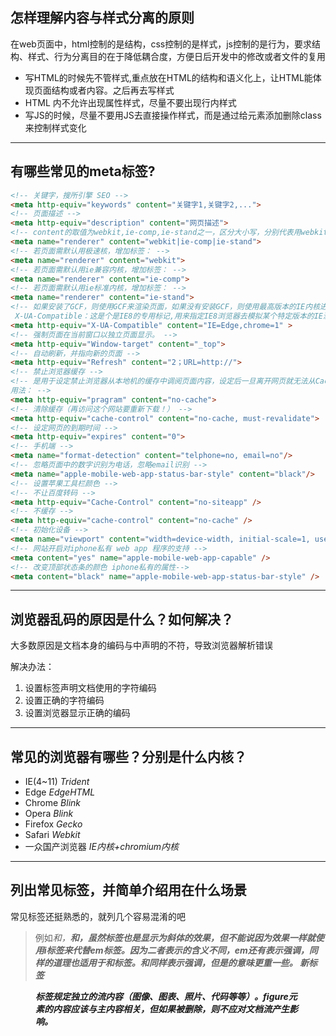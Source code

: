 ## 怎样理解内容与样式分离的原则
在web页面中，html控制的是结构，css控制的是样式，js控制的是行为，要求结构、样式、行为分离目的在于降低耦合度，方便日后开发中的修改或者文件的复用
- 写HTML的时候先不管样式,重点放在HTML的结构和语义化上，让HTML能体现页面结构或者内容。之后再去写样式
- HTML 内不允许出现属性样式，尽量不要出现行内样式
- 写JS的时候，尽量不要用JS去直接操作样式，而是通过给元素添加删除class来控制样式变化
---
## 有哪些常见的meta标签?
``` html
<!-- 关键字，搜所引擎 SEO -->
<meta http-equiv="keywords" content="关键字1,关键字2,..."> 
<!-- 页面描述 -->
<meta http-equiv="description" content="网页描述"> 
<!-- content的取值为webkit,ie-comp,ie-stand之一，区分大小写，分别代表用webkit内核，IE兼容内核，IE标准内核。 -->
<meta name="renderer" content="webkit|ie-comp|ie-stand">
<!-- 若页面需默认用极速核，增加标签： -->
<meta name="renderer" content="webkit">
<!-- 若页面需默认用ie兼容内核，增加标签： -->
<meta name="renderer" content="ie-comp">
<!-- 若页面需默认用ie标准内核，增加标签： -->
<meta name="renderer" content="ie-stand">
<!-- 如果安装了GCF，则使用GCF来渲染页面，如果没有安装GCF，则使用最高版本的IE内核进行渲染。
 X-UA-Compatible：这是个是IE8的专用标记,用来指定IE8浏览器去模拟某个特定版本的IE浏览器的渲染方式(比如人见人烦的IE6)，以此来解决部分兼容问题。 -->
<meta http-equiv="X-UA-Compatible" content="IE=Edge,chrome=1" >
<!-- 强制页面在当前窗口以独立页面显示。 -->
<meta http-equiv="Window-target" content="_top">
<!-- 自动刷新，并指向新的页面 -->
<meta http-equiv="Refresh" content="2；URL=http://">
<!-- 禁止浏览器缓存 -->
<!-- 是用于设定禁止浏览器从本地机的缓存中调阅页面内容，设定后一旦离开网页就无法从Cache中再调出
用法： -->
<meta http-equiv="pragram" content="no-cache"> 
<!-- 清除缓存（再访问这个网站要重新下载！） -->
<meta http-equiv="cache-control" content="no-cache, must-revalidate"> 
<!-- 设定网页的到期时间 -->
<meta http-equiv="expires" content="0"> 
<!-- 手机端 -->
<meta name="format-detection" content="telphone=no, email=no"/>
<!-- 忽略页面中的数字识别为电话，忽略email识别 -->
<meta name="apple-mobile-web-app-status-bar-style" content="black"/>
<!-- 设置苹果工具栏颜色 -->
<!-- 不让百度转码 -->
<meta http-equiv="Cache-Control" content="no-siteapp" />
<!-- 不缓存 -->
<meta http-equiv="cache-control" content="no-cache" />
<!-- 初始化设备 -->
<meta name="viewport" content="width=device-width, initial-scale=1, user-scalable=no, minimal-ui" />
<!-- 网站开启对iphone私有 web app 程序的支持 -->
<meta content="yes" name="apple-mobile-web-app-capable" />
<!-- 改变顶部状态条的颜色 iphone私有的属性-->
<meta content="black" name="apple-mobile-web-app-status-bar-style" />
```
---
## 浏览器乱码的原因是什么？如何解决？
大多数原因是文档本身的编码与<meta charset>中声明的不符，导致浏览器解析错误

解决办法：
1. 设置<meta charset>标签声明文档使用的字符编码
2. 设置正确的字符编码
3. 设置浏览器显示正确的编码
---
## 常见的浏览器有哪些？分别是什么内核？
- IE(4~11) *Trident*
- Edge *EdgeHTML*
- Chrome *Blink*
- Opera *Blink*
- Firefox *Gecko*
- Safari *Webkit*
- 一众国产浏览器 *IE内核+chromium内核*
---
## 列出常见标签，并简单介绍用在什么场景
常见标签还挺熟悉的，就列几个容易混淆的吧

> 例如<em>和<i>，<b>和<stong>，虽然<em>标签也是显示为斜体的效果，但不能说因为效果一样就使用i标签来代替em标签。因为二者表示的含义不同，em还有表示强调，同样的道理也适用于<b>和<strong>标签。<em>和<strong>同样表示强调，但是<strong>的意味更重一些。
> 新标签<figure>
<figure>标签规定独立的流内容（图像、图表、照片、代码等等）。figure元素的内容应该与主内容相关，但如果被删除，则不应对文档流产生影响。
